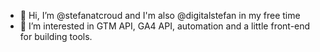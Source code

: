 - 👋 Hi, I’m @stefanatcroud and I'm also @digitalstefan in my free time
- 👀 I’m interested in GTM API, GA4 API, automation and a little front-end for building tools.
